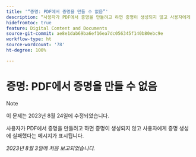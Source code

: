 ```yaml
---
title: '“증명: PDF에서 증명을 만들 수 없음”'
description: “사용자가 PDF에서 증명을 만들려고 하면 증명이 생성되지 않고 사용자에게 증명 생성에 실패했다는 메시지가 표시됩니다.”
hidefromtoc: true
feature: Digital Content and Documents
source-git-commit: ae8e1dab69ba6ef16ea7dc056345f140b80ebc9e
workflow-type: ht
source-wordcount: '78'
ht-degree: 100%

---
```



# 증명: PDF에서 증명을 만들 수 없음

<!--WF and WFP TOCs-->

>[!NOTE]
>
>이 문제는 2023년 8월 24일에 수정되었습니다.

사용자가 PDF에서 증명을 만들려고 하면 증명이 생성되지 않고 사용자에게 증명 생성에 실패했다는 메시지가 표시됩니다.

_2023년 8월 3일에 처음 보고되었습니다._